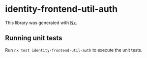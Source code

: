 # identity-frontend-util-auth

This library was generated with [Nx](https://nx.dev).

## Running unit tests

Run `nx test identity-frontend-util-auth` to execute the unit tests.
